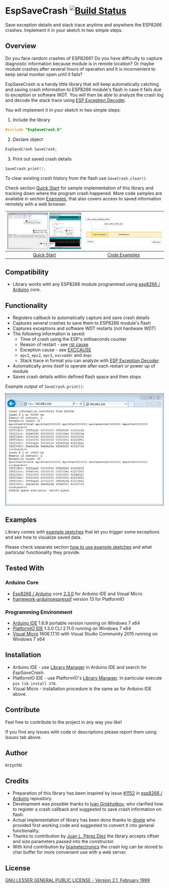 # EspSaveCrash [![Build Status](https://travis-ci.org/krzychb/EspSaveCrash.svg?branch=master)](https://travis-ci.org/krzychb/EspSaveCrash)

Save exception details and stack trace anytime and anywhere the ESP8266 crashes. Implement it in your sketch in two simple steps.


## Overview

Do you face random crashes of ESP8266? Do you have difficulty to capture diagnostic information because module is in remote location? Or maybe module crashes after several hours of operation and it is inconvenient to keep serial monitor open until it fails?

EspSaveCrash is a handy little library that will keep automatically catching and saving crash information to ESP8266 module's flash in case it fails due to exception or software WDT. You will then be able to analyze the crash log and decode the stack trace using [ESP Exception Decoder](https://github.com/me-no-dev/EspExceptionDecoder).

You will implement it in your sketch in two simple steps:

1. Include the library
  ```cpp
  #include "EspSaveCrash.h"
  ```

2. Declare object
  ```cpp
EspSaveCrash SaveCrash;
```

3. Print out saved crash details
  ```cpp
  SaveCrash.print();
  ```

To clear existing crash history from the flash use `SaveCrash.clear()`.

Check section [Quick Start](quick-start.md) for sample implementation of this library and tracking down where the program crash happened. More code samples are available in section [Examples](examples.md), that also covers access to saved information remotely with a web browser.  

| [![alt text](extras/thumb-quick-start.png "Quick Start")](quick-start.md) | [![alt text](extras/thumb-code-examples.png "Code Examples")](examples.md) |
| :---: | :---: |
| [Quick Start](quick-start.md) | [Code Examples](examples.md) |


## Compatibility

* Library works with any ESP8266 module programmed using [esp8266 / Arduino](https://github.com/esp8266/Arduino) core.


## Functionality

* Registers callback to automatically capture and save crash details
* Captures several crashes to save them to ESP8266 module's flash
* Captures exceptions and software WDT restarts (not hardware WDT)
* The following information is saved:
  * Time of crash using the ESP's milliseconds counter
  * Reason of restart - see [rst cause](https://arduino-esp8266.readthedocs.io/en/latest/boards.html#rst-cause)
  * Exception cause - see [EXCCAUSE](https://arduino-esp8266.readthedocs.io/en/latest/exception_causes.html)
  * `epc1`, `epc2`, `epc3`, `excvaddr` and `depc`
  * Stack trace in format you can analyze with [ESP Exception Decoder](https://github.com/me-no-dev/EspExceptionDecoder)
* Automatically arms itself to operate after each restart or power up of module
* Saves crash details within defined flash space and then stops

Example output of `SaveCrash.print()`:

![alt text](extras/crash-info-in-web-browser.png "Sample crash information in a web browser")


## Examples

Library comes with [example sketches](https://github.com/krzychb/EspSaveCrash/tree/master/examples) that let you trigger some exceptions and see how to visualize saved data. 

Please check separate section [how to use example sketches](examples.md) and what particular functionality they provide.


## Tested With

### Arduino Core

* [Esp8266 / Arduino](https://github.com/esp8266/Arduino) core [2.3.0](https://github.com/esp8266/Arduino/releases/tag/2.3.0) for Arduino IDE and Visual Micro
* [framework-arduinoespressif](http://platformio.org/platforms/espressif) version 13 for PlatformIO


### Programming Environment

* [Arduino IDE](https://www.arduino.cc/en/Main/Software) 1.6.9 portable version running on Windows 7 x64
* [PlatformIO IDE](http://platformio.org/platformio-ide) 1.3.0 CLI 2.11.0 running on Windows 7 x64
* [Visual Micro](http://www.visualmicro.com/) 1606.17.10 with Visual Studio Community 2015 running on Windows 7 x64


## Installation

* Arduino IDE - use [Library Manager](https://www.arduino.cc/en/Guide/Libraries#toc2) in Arduino IDE and search for *EspSaveCrash*.
* PlatformIO IDE - use PlatformIO's [Library Manager](http://docs.platformio.org/en/stable/librarymanager/). In particular execute `pio lib install 376`.
* Visual Micro - installation procedure is the same as for Arduino IDE above.


## Contribute

Feel free to contribute to the project in any way you like! 

If you find any issues with code or descriptions please report them using *Issues* tab above. 


## Author

krzychb


## Credits

* Preparation of this library has been inspired by issue [#1152](https://github.com/esp8266/Arduino/issues/1152) in [esp8266 / Arduino](https://github.com/esp8266/Arduino) repository.
* Development was possible thanks to [Ivan Grokhotkov](https://twitter.com/i_grr), who clarified how to register a crash callback and suggested to save crash information on flash. 
* Actual implementation of library has been done thanks to [djoele](https://github.com/djoele) who provided first working code and suggested to convert it into general functionality.
* Thanks to contribution by [Juan L. Pérez Díez](https://github.com/jlpdiez) the library accepts offset and size parameters passed into the constructor.
* With kind contribution by [brainelectronics](http://www.brainelectronics.de/) the crash log can be stored to char buffer for more convenient use with a web server.


## License

[GNU LESSER GENERAL PUBLIC LICENSE - Version 2.1, February 1999](LICENSE)
